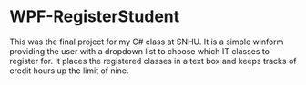 # WPF-RegisterStudent
This was the final project for my C# class at SNHU. It is a simple winform providing the user with a 
dropdown list to choose which IT classes to register for. It places the registered classes in a text box
and keeps tracks of credit hours up the limit of nine. 
